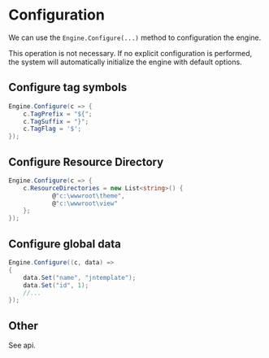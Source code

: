 # Configuration

We can use the `Engine.Configure(...)` method to configuration the engine.

This operation is not necessary. If no explicit configuration is performed, the system will automatically initialize the engine with default options.

## Configure tag symbols
```csharp
Engine.Configure(c => {
    c.TagPrefix = "${";
    c.TagSuffix = "}";
    c.TagFlag = '$';
});
```

## Configure Resource Directory
```csharp
Engine.Configure(c => {
    c.ResourceDirectories = new List<string>() {
            @"c:\wwwroot\theme",
            @"c:\wwwroot\view"
    };
});
```

## Configure global data

```csharp
Engine.Configure((c, data) =>
{
    data.Set("name", "jntemplate");
    data.Set("id", 1);
    //...
});
```
## Other

See api.